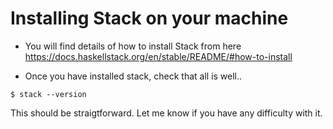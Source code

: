 # Installing Stack on your machine

 - You will find details of how to install Stack from here https://docs.haskellstack.org/en/stable/README/#how-to-install

- Once you have installed stack, check that all is well..
~~~
$ stack --version
~~~


This should be straigtforward.  Let me know if you have any difficulty with it. 
